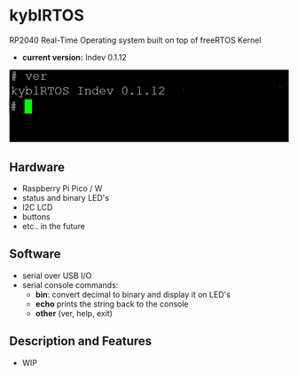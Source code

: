# kyblRTOS

RP2040 Real-Time Operating system built on top of freeRTOS Kernel
- **current version:** Indev 0.1.12

![kyblrtos_pic](kyblRTOS_pic.png)

## Hardware
- Raspberry Pi Pico / W
- status and binary LED's
- I2C LCD
- buttons
- etc.. in the future

## Software
- serial over USB I/O
- serial console commands:
  * **bin**: convert decimal to binary and display it on LED's
  * **echo** prints the string back to the console
  * **other** (ver, help, exit)
 
## Description and Features

- WIP
